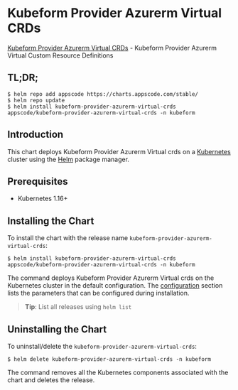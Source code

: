 # Kubeform Provider Azurerm Virtual CRDs

[Kubeform Provider Azurerm Virtual CRDs](https://github.com/kubeform) - Kubeform Provider Azurerm Virtual Custom Resource Definitions

## TL;DR;

```console
$ helm repo add appscode https://charts.appscode.com/stable/
$ helm repo update
$ helm install kubeform-provider-azurerm-virtual-crds appscode/kubeform-provider-azurerm-virtual-crds -n kubeform
```

## Introduction

This chart deploys Kubeform Provider Azurerm Virtual crds on a [Kubernetes](http://kubernetes.io) cluster using the [Helm](https://helm.sh) package manager.

## Prerequisites

- Kubernetes 1.16+

## Installing the Chart

To install the chart with the release name `kubeform-provider-azurerm-virtual-crds`:

```console
$ helm install kubeform-provider-azurerm-virtual-crds appscode/kubeform-provider-azurerm-virtual-crds -n kubeform
```

The command deploys Kubeform Provider Azurerm Virtual crds on the Kubernetes cluster in the default configuration. The [configuration](#configuration) section lists the parameters that can be configured during installation.

> **Tip**: List all releases using `helm list`

## Uninstalling the Chart

To uninstall/delete the `kubeform-provider-azurerm-virtual-crds`:

```console
$ helm delete kubeform-provider-azurerm-virtual-crds -n kubeform
```

The command removes all the Kubernetes components associated with the chart and deletes the release.


